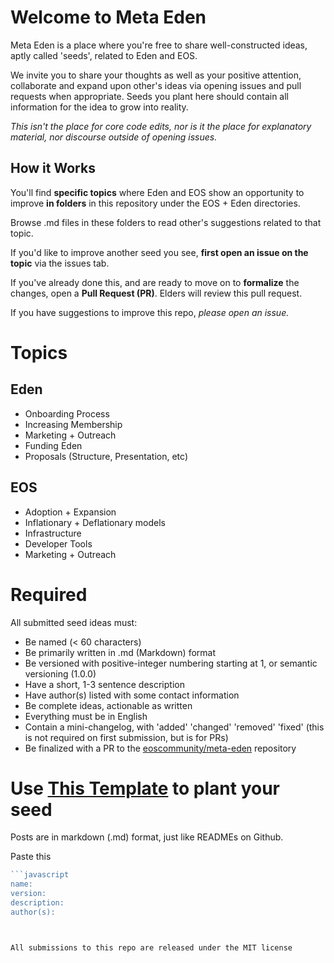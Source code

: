 # Welcome to Meta Eden
Meta Eden is a place where you're free to share well-constructed ideas, aptly called 'seeds', related to Eden and EOS.  

We invite you to share your thoughts as well as your positive attention, collaborate and expand upon other's ideas via opening issues and pull requests when appropriate. Seeds you plant here should contain all information for the idea to grow into reality.  

*This isn't the place for core code edits, nor is it the place for explanatory material, nor discourse outside of opening issues.*  


## How it Works

You'll find **specific topics** where Eden and EOS show an opportunity to improve **in folders** in this repository under the EOS + Eden directories. 

Browse .md files in these folders to read other's suggestions related to that topic. 

If you'd like to improve another seed you see, **first open an issue on the topic** via the issues tab. 

If you've already done this, and are ready to move on to **formalize** the changes, open a **Pull Request (PR)**. Elders will review this pull request. 

If you have suggestions to improve this repo, *please open an issue.* 


# Topics

## Eden

- Onboarding Process 
- Increasing Membership
- Marketing + Outreach 
- Funding Eden 
- Proposals (Structure, Presentation, etc)

## EOS 

- Adoption + Expansion 
- Inflationary + Deflationary models 
- Infrastructure 
- Developer Tools 
- Marketing + Outreach 

# Required 

All submitted seed ideas must: 

- Be named (< 60 characters)
- Be primarily written in .md (Markdown) format
- Be versioned with positive-integer numbering starting at 1, or semantic versioning (1.0.0)
- Have a short, 1-3 sentence description 
- Have author(s) listed with some contact information
- Be complete ideas, actionable as written  
- Everything must be in English
- Contain a mini-changelog, with 'added' 'changed' 'removed' 'fixed' (this is not required on first submission, but is for PRs)
- Be finalized with a PR to the [eoscommunity/meta-eden](https://github.com/eoscommunity/meta-eden) repository 
 
# Use [This Template](Template.md) to plant your seed 

Posts are in markdown (.md) format, just like READMEs on Github. 

Paste this 
```javascript
```javascript
name: 
version: 
description: 
author(s): 
```
```


All submissions to this repo are released under the MIT license  
